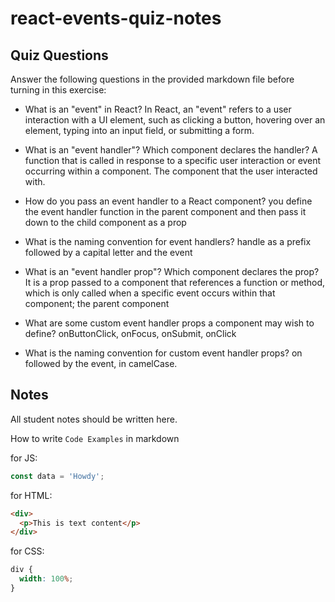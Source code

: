 # react-events-quiz-notes

## Quiz Questions

Answer the following questions in the provided markdown file before turning in this exercise:

- What is an "event" in React?
  In React, an "event" refers to a user interaction with a UI element, such as clicking a button, hovering over an element, typing into an input field, or submitting a form.

- What is an "event handler"? Which component declares the handler?
  A function that is called in response to a specific user interaction or event occurring within a component. The component that the user interacted with.

- How do you pass an event handler to a React component?
  you define the event handler function in the parent component and then pass it down to the child component as a prop

- What is the naming convention for event handlers?
  handle as a prefix followed by a capital letter and the event

- What is an "event handler prop"? Which component declares the prop?
  It is a prop passed to a component that references a function or method, which is only called when a specific event occurs within that component; the parent component

- What are some custom event handler props a component may wish to define?
  onButtonClick, onFocus, onSubmit, onClick

- What is the naming convention for custom event handler props?
  on followed by the event, in camelCase.

## Notes

All student notes should be written here.

How to write `Code Examples` in markdown

for JS:

```javascript
const data = 'Howdy';
```

for HTML:

```html
<div>
  <p>This is text content</p>
</div>
```

for CSS:

```css
div {
  width: 100%;
}
```
